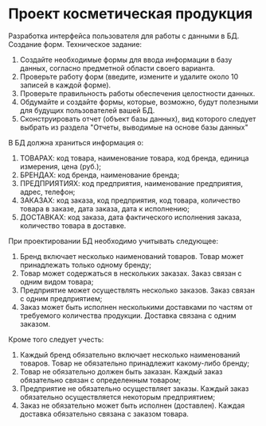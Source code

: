 # Проект косметическая продукция 
Разработка интерфейса пользователя для работы с данными в БД. Создание форм.
Техническое задание:
1. Создайте необходимые формы для ввода информации в базу данных, согласно предметной области своего варианта.
2. Проверьте работу форм (введите, измените и удалите около 10 записей в каждой форме).
3. Проверьте правильность работы обеспечения целостности данных.
4. Обдумайте и создайте формы, которые, возможно, будут полезными для будущих пользователей вашей БД.
5. Сконструировать отчет (объект базы данных), вид которого следует выбрать из раздела "Отчеты, выводимые на основе базы данных"


В БД должна храниться информация о: 
1. ТОВАРАХ: код товара, наименование товара, код бренда, единица измерения, цена (руб.); 
2. БРЕНДАХ: код бренда, наименование бренда;
3. ПРЕДПРИЯТИЯХ: код предприятия, наименование предприятия, адрес, телефон;
4. ЗАКАЗАХ: код заказа, код предприятия, код товара, количество товара в заказе, дата заказа, дата к исполнению;
5. ДОСТАВКАХ: код заказа, дата фактического исполнения заказа, количество товара в доставке.

При проектировании БД необходимо учитывать следующее:
1. Бренд включает несколько наименований товаров. Товар может принадлежать только одному бренду;
2. Товар может содержаться в нескольких заказах. Заказ связан с одним видом товара;
3. Предприятие может осуществлять несколько заказов. Заказ связан с одним предприятием;
4. Заказ может быть исполнен несколькими доставками по частям от требуемого количества продукции. Доставка связана с одним заказом.

Кроме того следует учесть: 
1. Каждый бренд обязательно включает несколько наименований товаров. Товар не обязательно принадлежит какому-либо бренду;
2. Товар не обязательно должен быть заказан. Каждый заказ обязательно связан с определенным товаром;
3. Предприятие не обязательно осуществляет заказы. Каждый заказ обязательно осуществляется некоторым предприятием;
4. Заказ не обязательно может быть исполнен (доставлен). Каждая доставка обязательно связана с заказом товара.
